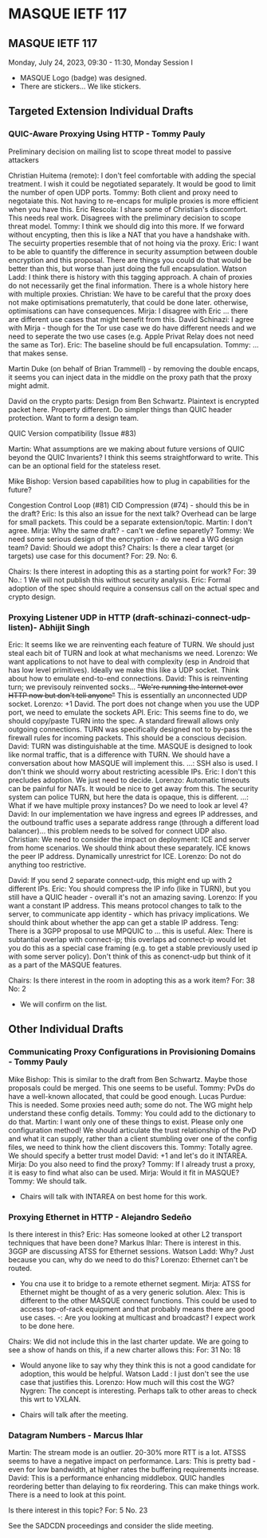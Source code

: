 # MASQUE IETF 117

## MASQUE IETF 117
Monday, July 24, 2023, 09:30 - 11:30, Monday Session I

- MASQUE Logo (badge) was designed.
- There are stickers... We like stickers.

## Targeted Extension Individual Drafts 

### QUIC-Aware Proxying Using HTTP - Tommy Pauly

Preliminary decision on mailing list to scope threat model to passive attackers

Christian Huitema (remote): I don't feel comfortable with adding the special treatment. I wish it could be negotiated separately. It would be good to limit the number of open UDP ports.
Tommy: Both client and proxy need to negotaiate this. Not having to re-encaps for muliple proxies is more efficient when you have this.
Eric Rescola: I share some of Christian's discomfort. This needs real work. Disagrees with the preliminary decision to scope threat model.
Tommy: I think we should dig into this more. If we forward without encypting, then this is like a NAT that you have a handshake with. The secuirty properties resemble that of not hoing via the proxy.
Eric: I want to be able to quantify the difference in security assumption between double encryption and this proposal. There are things you could do that would be better than this, but worse than just doing the full encapsulation.
Watson Ladd: I think there is history with this tagging approach. A chain of proxies do not necessarily get the final information. There is a whole history here with multiple proxies.
Christian: We have to be careful that the proxy does not make optimisations prematuterly, that could be done later. otherwise, optimisations can have consequences.
Mirja: I disagree with Eric ... there are different use cases that might benefit from this.
David Schinazi: I agree with Mirja - though for the Tor use case we do have different needs and we need to seperate the two use cases (e.g. Apple Privat Relay does not need the same as Tor).
Eric: The baseline should be full encapsulation.
Tommy: ... that makes sense.

Martin Duke (on behalf of Brian Trammell) - by removing the double encaps, it seems you can inject data in the middle on the proxy path that the proxy might admit.

David on the crypto parts: Design from Ben Schwartz. Plaintext is encrypted packet here. Property different. Do simpler things than QUIC header protection. Want to form a design team.

QUIC Version compatibility (Issue #83)

Martin: What assumptions are we making about future versions of QUIC beyond the QUIC Invarients? I think this seems straightforward to write. This can be an optional field for the stateless reset.

Mike Bishop: Version based capabilities how to plug in capabilities for the future?

Congestion Control Loop (#81)
CID Compression (#74) - should this be in the draft?
Eric: Is this also an issue for the next talk? Overhead can be large for small packets. This could be a separate extension/topic.
Martin: I don't agree.
Mirja: Why the same draft? - can't we define separetly?
Tommy: We need some serious design of the encryption - do we need a WG design team? 
David: Should we adopt this?
Chairs: Is there a clear target (or targets) use case for this document?
For: 29. No: 6.

Chairs: Is there interest in adopting this as a starting point for work?
For:  39  No.: 1
We will not publish this without security analysis.
Eric: Formal adoption of the spec should require a consensus call on the actual spec and crypto design.

### Proxying Listener UDP in HTTP (draft-schinazi-connect-udp-listen)- Abhijit Singh

Eric: It seems like we are reinventing each feature of TURN. We should just steal each bit of TURN and look at what mechanisms we need.
Lorenzo: We want applications to not have to deal with complexity (esp in Android that has low level primitives). Ideally we make this like a UDP socket. Think about how to emulate end-to-end connections.
David: This is reinventing turn; we previsouly reinvented socks... ~~"We're running the Internet over HTTP now but don't tell anyone"~~ This is essentially an *un*connected UDP socket.
Lorenzo: +1 David. The port does not change when you use the UDP port, we need to emulate the sockets API. 
Eric: This seems fine to do, we should copy/paste TURN into the spec. A standard firewall allows only outgoing connections. TURN was specifically designed not to by-pass the firewall rules for incoming packets. This should be a conscious decision.
David: TURN was distinguishable at the time. MASQUE is designed to look like normal traffic, that is a difference with TURN. We should have a conversation about how MASQUE will implement this.
...: SSH also is used. I don't think we should worry about restricting acessible IPs.
Eric: I don't this precludes adoption. We just need to decide.
Lorenzo: Automatic timeouts can be painful for NATs. It would be nice to get away from this. The security system can police TURN, but here the data is opaque, this is different.
...: What if we have multiple proxy instances? Do we need to look ar level 4?
David: In our implementation we have ingress and egrees IP addresses, and the outbound traffic uses a separate address range (through a different load balancer)... this problem needs to be solved for connect UDP also.
Christian: We need to consider the impact on deployment: ICE and server from home scenarios. We should think about these separately. ICE knows the peer IP address. Dynamically unrestrict for ICE.
Lorenzo: Do not do anything too restrictive.

David: If you send 2 separate connect-udp, this might end up with 2 different IPs.
Eric: You should compress the IP info (like in TURN), but you still have a QUIC header - overall it's not an amazing saving.
Lorenzo: If you want a constant IP address. This means protocol changes to talk to the server, to communicate app identity - which has privacy implications. We should think about whether the app can get a stable IP address.
Teng: There is a 3GPP proposal to use MPQUIC to ... this is useful.
Alex: There is subtantial overlap with connect-ip; this overlaps ad connect-ip would let you do this as a special case framing (e.g. to get a stable previously used ip with some server policy). Don't think of this as conenct-udp but think of it as a part of the MASQUE features.

Chairs: Is there interest in the room in adopting this as a work item?
For: 38 No: 2
- We will confirm on the list.

## Other Individual Drafts 
### Communicating Proxy Configurations in Provisioning Domains - Tommy Pauly

Mike Bishop: This is similar to the draft from Ben Schwartz. Maybe those proposals could be merged. This one seems to be useful.
Tommy: PvDs do have a well-known allocated, that could be good enough.
Lucas Purdue: This is needed. Some proxies need auth; some do not. The WG might help understand these config details.
Tommy: You could add to the dictionary to do that.
Martin: I want only one of these things to exist. Please only one configuration method! We should articulate the trust relationship of the PvD and what it can supply, rather than a client stumbling over one of the config files, we need to think how the client discovers this.
Tommy: Totally agree. We should specify a better trust model
David: +1 and let's do it INTAREA.
Mirja: Do you also need to find the proxy?
Tommy: If I already trust a proxy, it is easy to find what also can be used.
Mirja: Would it fit in MASQUE?
Tommy: We should talk.

- Chairs will talk with INTAREA on best home for this work.
    
### Proxying Ethernet in HTTP - Alejandro Sedeño

Is there interest in this?
Eric: Has someone looked at other L2 transport techniques that have been done?
Markus Ihlar: There is interest in this. 3GGP are discussing ATSS for Ethernet sessions.
Watson Ladd: Why? Just because you can, why do we need to do this?
Lorenzo: Ethernet can't be routed.
- You cna use it to bridge to a remote ethernet segment.
Mirja: ATSS for Ethernet might be thought of as a very generic solution.
Alex: This is different to the other MASQUE connect functions. This could be used to access top-of-rack equipment and that probably means there are good use cases.
-: Are you looking at multicast and broadcast?
I expect work to be done here.

Chairs: We did not include this in the last charter update. We are going to see a show of hands on this, if a new charter allows this:
For: 31  No: 18

- Would anyone like to say why they think this is not a good candidate for adoption, this would be helpful.
Watson Ladd : I just don't see the use case that justifies this.
Lorenzo: How much will this cost the WG?
Nygren: The concept is interesting. Perhaps talk to other areas to check this wrt to VXLAN.

- Chairs will talk after the meeting.

### Datagram Numbers - Marcus Ihlar
    
Martin: The stream mode is an outlier. 20-30% more RTT is a lot. ATSSS seems to have a negative impact on performance.
Lars: This is pretty bad - even for low bandwidth, at higher rates the buffering requirements increase.
David: This is a performance enhancing middlebox. QUIC handles reordering better than delaying to fix reordering. This can make things work.
There is a need to look at this point.

Is there interest in this topic?
For: 5  No. 23  

See the SADCDN proceedings and consider the slide meeting.